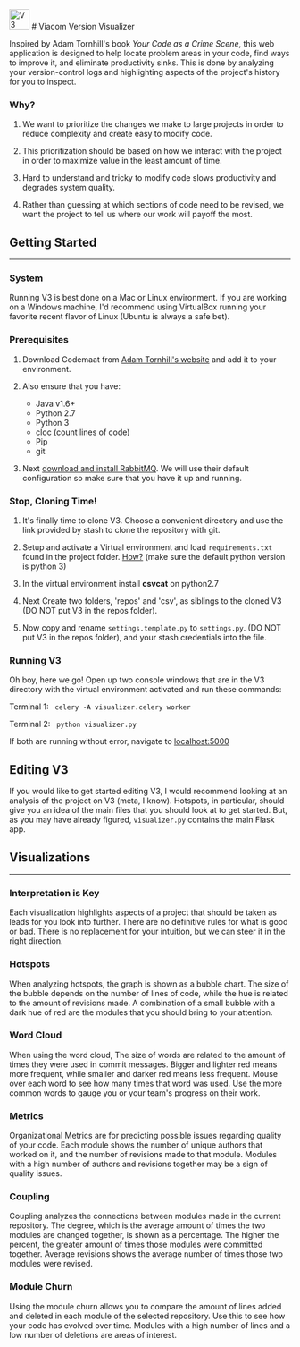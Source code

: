 <img src="http://ec2-52-7-214-244.compute-1.amazonaws.com/static/images/V3_Logo.svg" alt="V3" height="36px"/>
# Viacom Version Visualizer

Inspired by Adam Tornhill's book <i>Your Code as a Crime Scene</i>, this web application is designed to help locate problem areas in your code, find ways to improve it, and eliminate productivity sinks. This is done by analyzing your version-control logs and highlighting aspects of the project's history for you to inspect.

### Why?

1. We want to prioritize the changes we make to large projects in order to reduce complexity and create easy to modify code.

2. This prioritization should be based on how we interact with the project in order to maximize value in the least amount of time.

3. Hard to understand and tricky to modify code slows productivity and degrades system quality.

4. Rather than guessing at which sections of code need to be revised, we want the project to tell us where our work will payoff the most.

## Getting Started
------------------

### System
Running V3 is best done on a Mac or Linux environment. If you are working on a Windows machine, I'd recommend using VirtualBox running your favorite recent flavor of Linux (Ubuntu is always a safe bet).

### Prerequisites
1. Download Codemaat from [Adam Tornhill's website](http://www.adamtornhill.com/code/crimescenetools.htm) and add it to your environment.

2. Also ensure that you have:
    * Java v1.6+
    * Python 2.7
    * Python 3
    * cloc (count lines of code)
    * Pip
    * git

3. Next [download and install RabbitMQ](http://www.rabbitmq.com/download.html). We will use their default configuration so make sure that you have it up and running.

### Stop, Cloning Time!

1. It's finally time to clone V3. Choose a convenient directory and use the link provided by stash to clone the repository with git.

2. Setup and activate a Virtual environment and load <code>requirements.txt</code> found in the project folder. [How?](http://docs.python-guide.org/en/latest/dev/virtualenvs/) (make sure the default python version is python 3)

3. In the virtual environment install <b>csvcat</b> on python2.7

4. Next Create two folders, 'repos' and 'csv', as siblings to the cloned V3  (DO NOT put V3 in the repos folder).

5. Now copy and rename <code>settings.template.py</code> to <code>settings.py</code>.  (DO NOT put V3 in the repos folder), and your stash credentials into the file.

### Running V3

Oh boy, here we go! Open up two console windows that are in the V3 directory with the virtual environment activated and run these commands:

Terminal 1:
<code>
celery -A visualizer.celery worker
</code>

Terminal 2:
<code>
python visualizer.py
</code>

If both are running without error, navigate to [localhost:5000](localhost:5000)

## Editing V3
If you would like to get started editing V3, I would recommend looking at an analysis of the project on V3 (meta, I know). Hotspots, in particular, should give you an idea of the main files that you should look at to get started. But, as you may have already figured, <code>visualizer.py</code> contains the main Flask app.

## Visualizations
-----------------

### Interpretation is Key
Each visualization highlights aspects of a project that should be taken as leads for you look into further. There are no definitive rules for what is good or bad. There is no replacement for your intuition, but we can steer it in the right direction.

### Hotspots
When analyzing hotspots, the graph is shown as a bubble chart. The size of the bubble depends on the number of lines of code, while the hue is related to the amount of revisions made. A combination of a small bubble with a dark hue of red are the modules that you should bring to your attention.

### Word Cloud
When using the word cloud, The size of words are related to the amount of times they were used in commit messages. Bigger and lighter red means more frequent, while smaller and darker red means less frequent. Mouse over each word to see how many times that word was used. Use the more common words to gauge you or your team's progress on their work.

### Metrics
Organizational Metrics are for predicting possible issues regarding quality of your code. Each module shows the number of unique authors that worked on it, and the number of revisions made to that module. Modules with a high number of authors and revisions together may be a sign of quality issues.

### Coupling
Coupling analyzes the connections between modules made in the current repository. The degree, which is the average amount of times the two modules are changed together, is shown as a percentage. The higher the percent, the greater amount of times those modules were committed together. Average revisions shows the average number of times those two modules were revised.

### Module Churn
Using the module churn allows you to compare the amount of lines added and deleted in each module of the selected repository. Use this to see how your code has evolved over time. Modules with a high number of lines and a low number of deletions are areas of interest.
